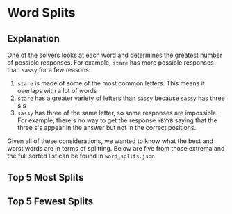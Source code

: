 # Word Splits
## Explanation
One of the solvers looks at each word and determines the greatest number of
possible responses. For example, `stare` has more possible responses than
`sassy` for a few reasons:
1. `stare` is made of some of the most common letters. This means it overlaps
with a lot of words
2. `stare` has a greater variety of letters than `sassy` because `sassy` has
three s's
3. `sassy` has three of the same letter, so some responses are impossible. For
example, there's no way to get the response `YBYYB` saying that the three s's 
   appear in the answer but not in the correct positions.
    
Given all of these considerations, we wanted to know what the best and worst
words are in terms of splitting. Below are five from those extrema and the
full sorted list can be found in `word_splits.json`

## Top 5 Most Splits


## Top 5 Fewest Splits
